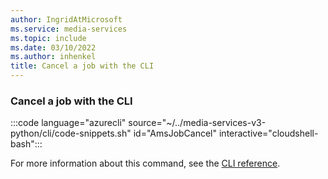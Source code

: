 ```yaml
---
author: IngridAtMicrosoft
ms.service: media-services
ms.topic: include
ms.date: 03/10/2022
ms.author: inhenkel
title: Cancel a job with the CLI
---
```


### Cancel a job with the CLI

:::code language="azurecli" source="~/../media-services-v3-python/cli/code-snippets.sh" id="AmsJobCancel" interactive="cloudshell-bash":::

For more information about this command, see the [CLI reference](/cli/azure/ams/job?view=azure-cli-latest#az-ams-job-cancel).
